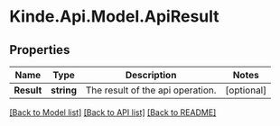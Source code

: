 # Kinde.Api.Model.ApiResult

## Properties

Name | Type | Description | Notes
------------ | ------------- | ------------- | -------------
**Result** | **string** | The result of the api operation. | [optional] 

[[Back to Model list]](../README.md#documentation-for-models) [[Back to API list]](../README.md#documentation-for-api-endpoints) [[Back to README]](../README.md)

